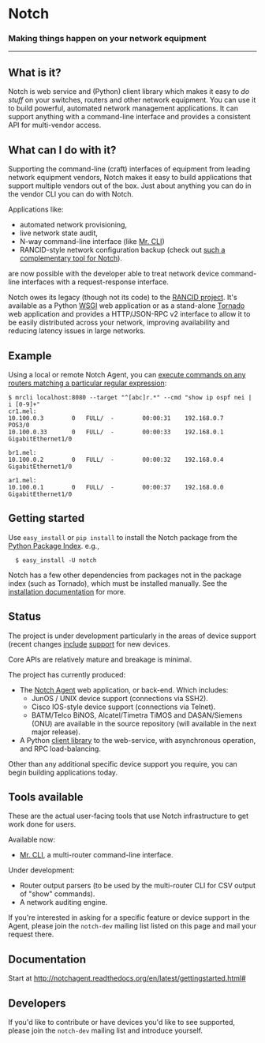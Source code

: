 # Notch #
### Making things happen on your network equipment ###

---

## What is it? ##
Notch is web service and (Python) client library which makes it easy to _do stuff_ on your switches, routers and other network equipment. You can use it to build powerful, automated network management applications. It can support anything with a command-line interface and provides a consistent API for multi-vendor access.

## What can I do with it? ##
Supporting the command-line (craft) interfaces of  equipment from leading network equipment vendors, Notch makes it easy to build applications that support multiple vendors out of the box.  Just about anything you can do in the vendor CLI you can do with Notch.

Applications like:
  * automated network provisioning,
  * live network state audit,
  * N-way command-line interface (like [Mr. CLI](http://code.google.com/p/mr-cli))
  * RANCID-style network configuration backup (check out [such a complementary tool for Notch](http://code.google.com/p/punc)).

are now possible with the developer able to treat network device command-line interfaces with a request-response interface.

Notch owes its legacy (though not its code) to the [RANCID project](http://shrubbery.net/rancid/).  It's available as a Python [WSGI](http://wsgi.org/wsgi/) web application or as a stand-alone [Tornado](http://www.tornadoweb.org) web application and provides a HTTP/JSON-RPC v2 interface to allow it to be easily distributed across your network, improving availability and reducing latency issues in large networks.

## Example ##

Using a local or remote Notch Agent, you can [execute commands on any routers matching a particular regular expression](http://code.google.com/p/mr-cli):

```
$ mrcli localhost:8080 --target "^[abc]r.*" --cmd "show ip ospf nei | i [0-9]+"
cr1.mel:
10.100.0.3        0   FULL/  -        00:00:31    192.168.0.7     POS3/0
10.100.0.33       0   FULL/  -        00:00:33    192.168.0.1     GigabitEthernet1/0

br1.mel:
10.100.0.2        0   FULL/  -        00:00:32    192.168.0.4     GigabitEthernet1/0

ar1.mel:
10.100.0.1        0   FULL/  -        00:00:37    192.168.0.0     GigabitEthernet1/0

```


## Getting started ##

Use ```easy_install``` or ``pip install`` to install the Notch package from the [Python Package Index](http://pypi.python.org/pypi).  e.g.,

```
  $ easy_install -U notch
```

Notch has a few other dependencies from packages not in the package index (such as Tornado), which must be installed manually. See the [installation documentation](http://www.enemesco.net/notch/gettingstarted.html) for more.

## Status ##

The project is under development particularly in the areas of device support (recent changes [include](http://code.google.com/p/notch/source/detail?r=bc5bbef3a5da91124c685152f22a46a834c7bc10) [support](http://code.google.com/p/notch/source/detail?r=9d3d24b1362357747098ea048178b3dc87784ad9) for new devices.

Core APIs are relatively mature and breakage is minimal.

The project has currently produced:
  * The [Notch Agent](http://code.google.com/p/notch/source/browse/notch/agent/) web application, or back-end.  Which includes:
    * JunOS / UNIX device support (connections via SSH2).
    * Cisco IOS-style device support (connections via Telnet).
    * BATM/Telco BiNOS, Alcatel/Timetra TiMOS and DASAN/Siemens (ONU) are available in the source repository (will available in the next major release).
  * A Python [client library](http://code.google.com/p/notch/source/browse/notch/client/client.py) to the web-service, with asynchronous operation, and RPC load-balancing.

Other than any additional specific device support you require, you can begin building applications today.

## Tools available ##

These are the actual user-facing tools that use Notch infrastructure to get work done for users.

Available now:
  * [Mr. CLI](http://code.google.com/p/mr-cli), a multi-router command-line interface.

Under development:
  * Router output parsers (to be used by the multi-router CLI for CSV output of "show" commands).
  * A network auditing engine.

If you're interested in asking for a specific feature or device support in the Agent, please join the `notch-dev` mailing list listed on this page and mail your request there.

## Documentation ##
Start at http://notchagent.readthedocs.org/en/latest/gettingstarted.html#

## Developers ##

If you'd like to contribute or have devices you'd like to see supported, please join the `notch-dev` mailing list and introduce yourself.